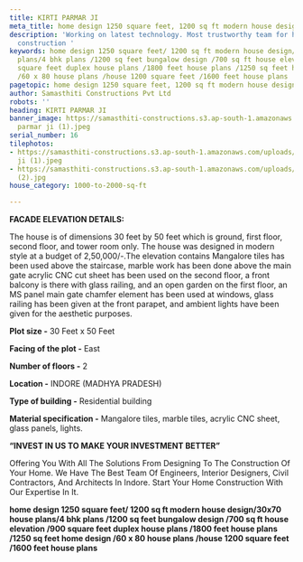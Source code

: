 ```yaml
---
title: KIRTI PARMAR JI
meta_title: home design 1250 square feet, 1200 sq ft modern house design.
description: 'Working on latest technology. Most trustworthy team for house c& building
  construction '
keywords: home design 1250 square feet/ 1200 sq ft modern house design/30x70 house
  plans/4 bhk plans /1200 sq feet bungalow design /700 sq ft house elevation /900
  square feet duplex house plans /1800 feet house plans /1250 sq feet home design
  /60 x 80 house plans /house 1200 square feet /1600 feet house plans
pagetopic: home design 1250 square feet, 1200 sq ft modern house design.
author: Samasthiti Constructions Pvt Ltd
robots: ''
heading: KIRTI PARMAR JI
banner_image: https://samasthiti-constructions.s3.ap-south-1.amazonaws.com/uploads/kriti
  parmar ji (1).jpeg
serial_number: 16
tilephotos:
- https://samasthiti-constructions.s3.ap-south-1.amazonaws.com/uploads/kriti parmar
  ji (1).jpeg
- https://samasthiti-constructions.s3.ap-south-1.amazonaws.com/uploads/kriti ji a
  (2).jpg
house_category: 1000-to-2000-sq-ft

---
```

**FACADE ELEVATION DETAILS:**

The house is of dimensions 30 feet by 50 feet which is ground, first floor, second floor, and tower room only. The house was designed in modern style at a budget of 2,50,000/-.The elevation contains Mangalore tiles has been used above the staircase, marble work has been done above the main gate acrylic CNC cut sheet has been used on the second floor, a front balcony is there with glass railing, and an open garden on the first floor, an MS panel main gate chamfer element has been used at windows, glass railing has been given at the front parapet, and ambient lights have been given for the aesthetic purposes.

**Plot size -** 30 Feet x 50 Feet

**Facing of the plot -** East

**Number of floors -** 2

**Location -** INDORE (MADHYA PRADESH)

**Type of building -** Residential building

**Material specification -** Mangalore tiles, marble tiles, acrylic CNC sheet, glass panels, lights.

**“INVEST IN US TO MAKE YOUR INVESTMENT BETTER”**

Offering You With All The Solutions From Designing To The Construction Of Your Home. We Have The Best Team Of Engineers, Interior Designers, Civil Contractors, And Architects In Indore. Start Your Home Construction With Our Expertise In It.

**home design 1250 square feet/ 1200 sq ft modern house design/30x70 house plans/4 bhk plans /1200 sq feet bungalow design /700 sq ft house elevation /900 square feet duplex house plans /1800 feet house plans /1250 sq feet home design /60 x 80 house plans /house 1200 square feet /1600 feet house plans**
